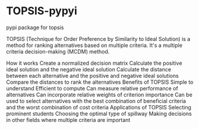 # TOPSIS-pypyi
pypi package for topsis

TOPSIS (Technique for Order Preference by Similarity to Ideal Solution) is a method for ranking alternatives based on multiple criteria. It's a multiple criteria decision-making (MCDM) method. 

How it works 
Create a normalized decision matrix
Calculate the positive ideal solution and the negative ideal solution
Calculate the distance between each alternative and the positive and negative ideal solutions
Compare the distances to rank the alternatives
Benefits of TOPSIS 
Simple to understand
Efficient to compute
Can measure relative performance of alternatives
Can incorporate relative weights of criterion importance
Can be used to select alternatives with the best combination of beneficial criteria and the worst combination of cost criteria
Applications of TOPSIS 
Selecting prominent students
Choosing the optimal type of spillway
Making decisions in other fields where multiple criteria are important
